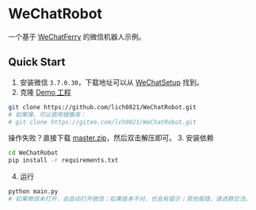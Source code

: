 # WeChatRobot
一个基于 [WeChatFerry](https://github.com/lich0821/WeChatFerry) 的微信机器人示例。

## Quick Start
1. 安装微信 `3.7.0.30`，下载地址可以从 [WeChatSetup](https://gitee.com/lch0821/WeChatSetup) 找到。
2. 克隆 [Demo 工程](https://github.com/lich0821/WeChatRobot)
```sh
git clone https://github.com/lich0821/WeChatRobot.git
# 如果慢，可以使用镜像库：
# git clone https://gitee.com/lch0821/WeChatRobot.git
```

操作失败？直接下载 [master.zip](https://gitee.com/lch0821/WeChatSetup/repository/archive/master.zip)，然后双击解压即可。
3. 安装依赖
```sh
cd WeChatRobot
pip install -r requirements.txt
```

4. 运行
```sh
python main.py
# 如果微信未打开，会自动打开微信；如果版本不对，也会有提示；其他报错，请进群交流。
```
